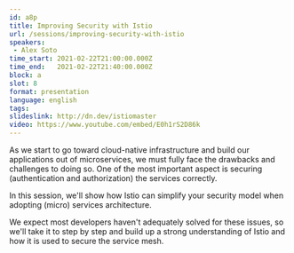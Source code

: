 ```yaml
---
id: a8p
title: Improving Security with Istio
url: /sessions/improving-security-with-istio
speakers:
 - Alex Soto
time_start: 2021-02-22T21:00:00.000Z
time_end:   2021-02-22T21:40:00.000Z
block: a
slot: 8
format: presentation 
language: english
tags:
slideslink: http://dn.dev/istiomaster
video: https://www.youtube.com/embed/E0h1rS2D86k
---
```


As we start to go toward cloud-native infrastructure and build our applications out of microservices, we must fully face the drawbacks and challenges to doing so. One of the most important aspect is securing (authentication and authorization) the services correctly.

In this session, we'll show how Istio can simplify your security model when adopting (micro) services architecture.

We expect most developers haven't adequately solved for these issues, so we'll take it to step by step and build up a strong understanding of Istio and how it is used to secure the service mesh.
